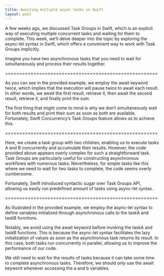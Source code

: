 ```yaml
---
title: Awaiting multiple async tasks in Swift
layout: post
---
```


A few weeks ago, we discussed Task Groups in Swift, which is an explicit way of executing multiple concurrent tasks and waiting for them to complete. This week, we’ll delve deeper into the topic by exploring the async-let syntax in Swift, which offers a convenient way to work with Task Groups implicitly.

Imagine you have two asynchronous tasks that you need to wait for simultaneously and process their results together.

======================================================

As you can see in the provided example, we employ the await keyword twice, which implies that the execution will pause twice to await each result. In other words, we await the first result, retrieve it, then await the second result, retrieve it, and finally print the sum.

The first thing that might come to mind is why we don’t simultaneously wait for both results and print their sum as soon as both are available. Fortunately, Swift Concurrency’s Task Groups feature allows us to achieve this.

======================================================

Here, we create a task group with two children, enabling us to execute tasks A and B concurrently and accumulate their results. However, the code provided above appears overly complex for such a straightforward task. Task Groups are particularly useful for constructing asynchronous workflows with numerous tasks. Nevertheless, for simple tasks like this where we need to wait for two tasks to complete, the code seems overly cumbersome.

Fortunately, Swift introduced syntactic sugar over Task Groups API, allowing us easily run predefined amount of tasks using async-let syntax.

======================================================

As illustrated in the provided example, we employ the async-let syntax to define variables initialized through asynchronous calls to the taskA and taskB functions. 

Notably, we avoid using the await keyword before invoking the taskA and taskB functions. This is because the async-let syntax facilitates the lazy initialization of values as soon as the asynchronous task returns its result. In this case, both tasks run concurrently in parallel, allowing us to improve the performance of our code.

We still need to wait for the results of tasks because it can take some time to complete asynchronous tasks. Therefore, we should only use the await keyword whenever accessing the a and b variables.

